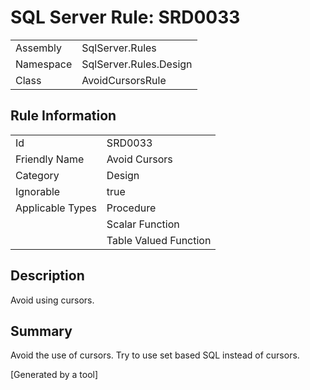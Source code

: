 # SQL Server Rule: SRD0033
  
|    |    |
|----|----|
| Assembly | SqlServer.Rules |
| Namespace | SqlServer.Rules.Design |
| Class | AvoidCursorsRule |
  
## Rule Information
  
|    |    |
|----|----|
| Id | SRD0033 |
| Friendly Name | Avoid Cursors |
| Category | Design |
| Ignorable | true |
| Applicable Types | Procedure  |
|   | Scalar Function |
|   | Table Valued Function |
  
## Description
  
Avoid using cursors.
  
## Summary
  
Avoid the use of cursors. Try to use set based SQL instead of cursors.
  
[Generated by a tool]
